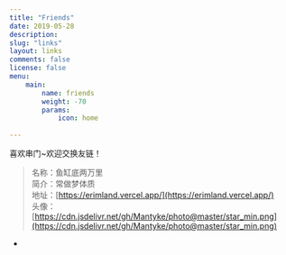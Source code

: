 ```yaml
---
title: "Friends"
date: 2019-05-28
description: 
slug: "links"
layout: links
comments: false
license: false
menu: 
    main:
        name: friends
        weight: -70
        params:
            icon: home
        
---
```

<style>
.article-header {
    display: none;
  }
.article-footer {
	display: none;
  }

</style>






 喜欢串门~欢迎交换友链！


> 名称：鱼缸底两万里  
> 简介：常做梦体质  
> 地址：[https://erimland.vercel.app/](https://erimland.vercel.app/)  
> 头像：[https://cdn.jsdelivr.net/gh/Mantyke/photo@master/star_min.png](https://cdn.jsdelivr.net/gh/Mantyke/photo@master/star_min.png)

-